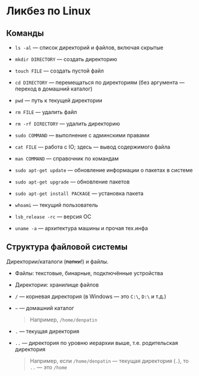Ликбез по Linux
==============

## Команды

* `ls -al` — список директорий и файлов, включая скрытые
* `mkdir DIRECTORY` — создать директорию
* `touch FILE` — создать пустой файл
* `cd DIRECTORY` — перемещаться по директориям (без аргумента — переход в домашний каталог)
* `pwd` — путь к текущей директории
* `rm FILE` — удалить файл
* `rm -rf DIRECTORY` — удалить директорию
* `sudo COMMAND` — выполнение с админскими правами
* `cat FILE` — работа с IO; здесь — вывод содержимого файла
* `man COMMAND` — справочник по командам


* `sudo apt-get update` — обновление информации о пакетах в системе
* `sudo apt-get upgrade` — обновление пакетов
* `sudo apt-get install PACKAGE` — установка пакета
* `whoami` — текущий пользователь
* `lsb_release -rc` — версия ОС
* `uname -a` — архитектура машины и прочая тех.инфа

## Структура файловой системы

Директории/каталоги (<s>папки</s>!) и файлы.

* Файлы: текстовые, бинарные, подключённые устройства
* Директории: хранилище файлов


* `/` — корневая директория (в Windows — это `C:\`, `D:\` и т.д.)
* `~` — домашний каталог
  > Например, `/home/denpatin`
* `.` — текущая директория
* `..` — директория по уровню иерархии выше, т.е. родительская директория
  > Например, если `/home/denpatin` — текущая директория (`.`), то `..` — это `/home`
